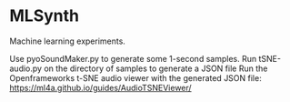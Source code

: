 # MLSynth

Machine learning experiments.

Use pyoSoundMaker.py to generate some 1-second samples.
Run tSNE-audio.py on the directory of samples to generate a JSON file
Run the Openframeworks t-SNE audio viewer with the generated JSON file: https://ml4a.github.io/guides/AudioTSNEViewer/
